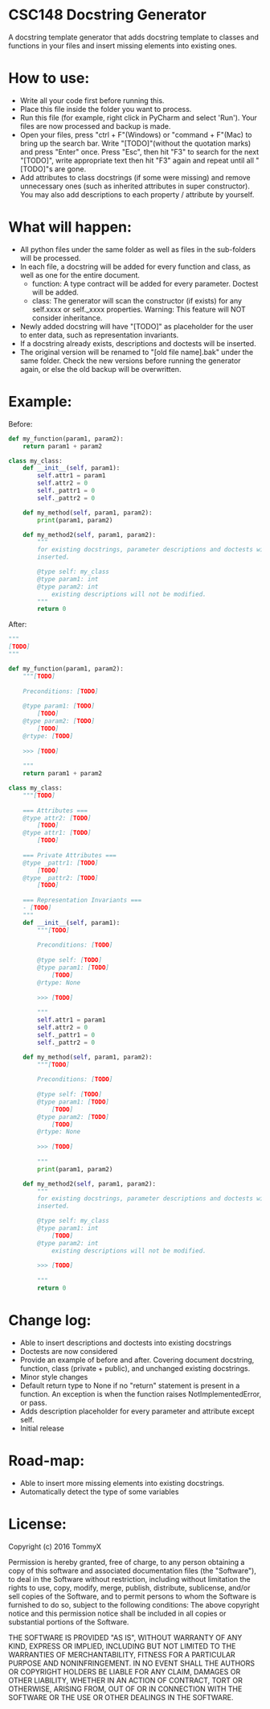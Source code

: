# CSC148 Docstring Generator
A docstring template generator that adds docstring template to classes
    and functions in your files and insert missing elements into existing ones.

# How to use:
- Write all your code first before running this.
- Place this file inside the folder you want to process.
- Run this file (for example, right click in PyCharm and select 'Run').
    Your files are now processed and backup is made.
- Open your files, press "ctrl + F"(Windows) or "command + F"(Mac) to
    bring up the search bar. Write "[TODO]"(without the quotation marks)
    and press "Enter" once. Press "Esc", then hit "F3" to search for the next
    "[TODO]", write appropriate text then hit "F3" again and repeat until all
    "[TODO]"s are gone.
- Add attributes to class docstrings (if some were missing) and remove
    unnecessary ones (such as inherited attributes in super constructor).
    You may also add descriptions to each property / attribute by yourself.

# What will happen:
- All python files under the same folder as well as files in the sub-folders
    will be processed.
- In each file, a docstring will be added for every function and class, as
    well as one for the entire document.
    - function: A type contract will be added for every parameter. Doctest
        will be added.
    - class: The generator will scan the constructor (if exists) for any
        self.xxxx or self._xxxx properties.
        Warning: This feature will NOT consider inheritance.
- Newly added docstring will have "[TODO]" as placeholder for the user to
    enter data, such as representation invariants.
- If a docstring already exists, descriptions and doctests will be inserted.
- The original version will be renamed to "[old file name].bak" under the
    same folder. Check the new versions before running the generator again,
    or else the old backup will be overwritten.

# Example:
Before:
```python
def my_function(param1, param2):
    return param1 + param2

class my_class:
    def __init__(self, param1):
        self.attr1 = param1
        self.attr2 = 0
        self._pattr1 = 0
        self._pattr2 = 0

    def my_method(self, param1, param2):
        print(param1, param2)

    def my_method2(self, param1, param2):
        """
        for existing docstrings, parameter descriptions and doctests will be
        inserted.

        @type self: my_class
        @type param1: int
        @type param2: int
            existing descriptions will not be modified.
        """
        return 0
```
After:
```python
"""
[TODO]
"""

def my_function(param1, param2):
    """[TODO]
    
    Preconditions: [TODO]
    
    @type param1: [TODO]
        [TODO]
    @type param2: [TODO]
        [TODO]
    @rtype: [TODO]
    
    >>> [TODO]
    
    """
    return param1 + param2

class my_class:
    """[TODO]
    
    === Attributes ===
    @type attr2: [TODO]
        [TODO]
    @type attr1: [TODO]
        [TODO]
    
    === Private Attributes ===
    @type _pattr1: [TODO]
        [TODO]
    @type _pattr2: [TODO]
        [TODO]
    
    === Representation Invariants ===
    - [TODO]
    """
    def __init__(self, param1):
        """[TODO]
        
        Preconditions: [TODO]
        
        @type self: [TODO]
        @type param1: [TODO]
            [TODO]
        @rtype: None
        
        >>> [TODO]
        
        """
        self.attr1 = param1
        self.attr2 = 0
        self._pattr1 = 0
        self._pattr2 = 0

    def my_method(self, param1, param2):
        """[TODO]
        
        Preconditions: [TODO]
        
        @type self: [TODO]
        @type param1: [TODO]
            [TODO]
        @type param2: [TODO]
            [TODO]
        @rtype: None
        
        >>> [TODO]
        
        """
        print(param1, param2)

    def my_method2(self, param1, param2):
        """
        for existing docstrings, parameter descriptions and doctests will be
        inserted.

        @type self: my_class
        @type param1: int
            [TODO]
        @type param2: int
            existing descriptions will not be modified.
        
        >>> [TODO]
        
        """
        return 0
```

# Change log:
- Able to insert descriptions and doctests into existing docstrings
- Doctests are now considered
- Provide an example of before and after. Covering document docstring,
    function, class (private + public), and unchanged existing docstrings.
- Minor style changes
- Default return type to None if no "return" statement is present in a function.
    An exception is when the function raises NotImplementedError, or pass.
- Adds description placeholder for every parameter and attribute except self.
- Initial release

# Road-map:
- Able to insert more missing elements into existing docstrings.
- Automatically detect the type of some variables


# License:
Copyright (c) 2016 TommyX

Permission is hereby granted, free of charge, to any person obtaining a copy of
 this software and associated documentation files (the "Software"), to deal in
 the Software without restriction, including without limitation the rights to
 use, copy, modify, merge, publish, distribute, sublicense, and/or sell copies
 of the Software, and to permit persons to whom the Software is furnished to do
 so, subject to the following conditions:
The above copyright notice and this permission notice shall be included in all
copies or substantial portions of the Software.

THE SOFTWARE IS PROVIDED "AS IS", WITHOUT WARRANTY OF ANY KIND, EXPRESS OR
IMPLIED, INCLUDING BUT NOT LIMITED TO THE WARRANTIES OF MERCHANTABILITY,
FITNESS FOR A PARTICULAR PURPOSE AND NONINFRINGEMENT. IN NO EVENT SHALL THE
AUTHORS OR COPYRIGHT HOLDERS BE LIABLE FOR ANY CLAIM, DAMAGES OR OTHER
LIABILITY, WHETHER IN AN ACTION OF CONTRACT, TORT OR OTHERWISE, ARISING FROM,
OUT OF OR IN CONNECTION WITH THE SOFTWARE OR THE USE OR OTHER DEALINGS IN THE
SOFTWARE.
